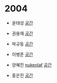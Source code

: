 # 2004

- 윤태성 [](https://github.com/)
[공간](https://github.com/StudyFork/GoogryAndroidArchitectureStudy/tree/master/2004/)

- 권용재 [](https://github.com/)
[공간](https://github.com/StudyFork/GoogryAndroidArchitectureStudy/tree/master/2004/)

- 박규동 [](https://github.com/)
[공간](https://github.com/StudyFork/GoogryAndroidArchitectureStudy/tree/master/2004/)

- 이병준 [](https://github.com/)
[공간](https://github.com/StudyFork/GoogryAndroidArchitectureStudy/tree/master/2004/)

- 양혜진 [nukeolaf](https://github.com/nukeolaf)
[공간](https://github.com/StudyFork/GoogryAndroidArchitectureStudy/tree/master/2004/nukeolaf)

- 홍은진 [](https://github.com/)
[공간](https://github.com/StudyFork/GoogryAndroidArchitectureStudy/tree/master/2004/)
